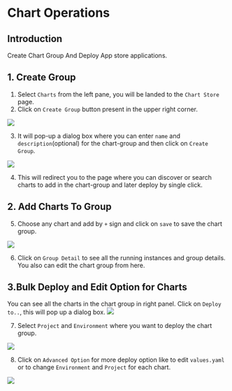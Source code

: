 # Chart Operations 

## Introduction

Create Chart Group And Deploy App store applications.


## 1. Create Group 

1. Select `Charts` from the left pane, you will be landed to the `Chart Store` page. 
2. Click on `Create Group` button present in the upper right corner.

![](https://devtron-public-asset.s3.us-east-2.amazonaws.com/images/deploy-chart/chart-group/chart-group-1.jpg)

3. It will pop-up a dialog box where you can enter `name` and `description`(optional) for the chart-group and then click on `Create Group`.

![](https://devtron-public-asset.s3.us-east-2.amazonaws.com/images/deploy-chart/chart-group/chart-group-2.jpg)

4. This will redirect you to the page where you can discover or search charts to add in the chart-group and later deploy by single click.

## 2. Add Charts To Group 

5. Choose any chart and add by `+` sign and click on `save` to save the chart group.

![](https://devtron-public-asset.s3.us-east-2.amazonaws.com/images/deploy-chart/chart-group/chart-group-3.jpg)

6. Click on `Group Detail` to see all the running instances and group details. You also can edit the chart group from here.

## 3.Bulk Deploy and Edit Option for Charts

You can see all the charts in the chart group in right panel. Click on `Deploy to..`, this will pop up a dialog box.
![](https://devtron-public-asset.s3.us-east-2.amazonaws.com/images/deploy-chart/chart-group/chart-group-4.jpg)

7. Select `Project` and `Environment` where you want to deploy the chart group.

![](https://devtron-public-asset.s3.us-east-2.amazonaws.com/images/deploy-chart/chart-group/chart-group-5.jpg)

8. Click on `Advanced Option` for more deploy option like to edit `values.yaml` or to change `Environment` and `Project` for each chart.

![](https://devtron-public-asset.s3.us-east-2.amazonaws.com/images/deploy-chart/chart-group/chart-group-6.jpg)

